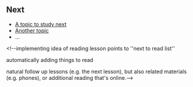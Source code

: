 
## Next

 * [A topic to study next](en/topics/_topic/_unit/index.md)
 * [Another topic](en/topics/_topic/_unit/index.md)
 * ...
 
 &lt;!--implementing idea of reading lesson points to &#39;&#39;next to read list&#39;&#39; 
 
 automatically adding things to read 
 
 natural follow up lessons (e.g. the next lesson), but also related materials (e.g. phones), or additional reading that&#39;s online.--&gt;
 
